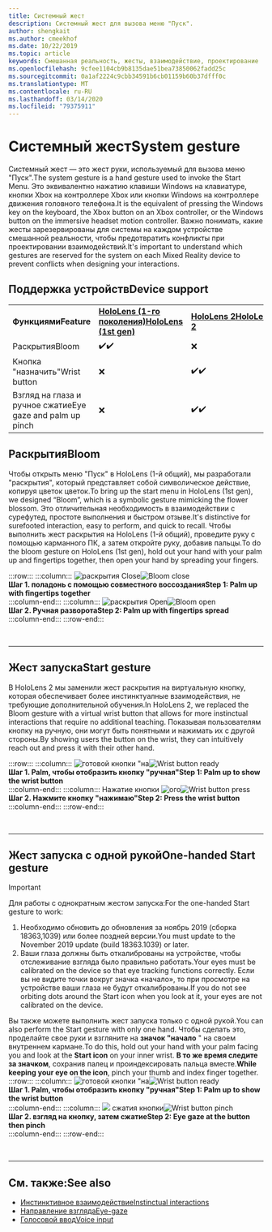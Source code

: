 ```yaml
---
title: Системный жест
description: Системный жест для вызова меню "Пуск".
author: shengkait
ms.author: cmeekhof
ms.date: 10/22/2019
ms.topic: article
keywords: Смешанная реальность, жесты, взаимодействие, проектирование
ms.openlocfilehash: 9cfee1104cb9b8135dae51bea73850062fadd25c
ms.sourcegitcommit: 0a1af2224c9cbb34591b6cb01159b60b37dfff0c
ms.translationtype: MT
ms.contentlocale: ru-RU
ms.lasthandoff: 03/14/2020
ms.locfileid: "79375911"
---
```

# <a name="system-gesture"></a><span data-ttu-id="dff90-104">Системный жест</span><span class="sxs-lookup"><span data-stu-id="dff90-104">System gesture</span></span>

<span data-ttu-id="dff90-105">Системный жест — это жест руки, используемый для вызова меню "Пуск".</span><span class="sxs-lookup"><span data-stu-id="dff90-105">The system gesture is a hand gesture used to invoke the Start Menu.</span></span> <span data-ttu-id="dff90-106">Это эквивалентно нажатию клавиши Windows на клавиатуре, кнопки Xbox на контроллере Xbox или кнопки Windows на контроллере движения головного телефона.</span><span class="sxs-lookup"><span data-stu-id="dff90-106">It is the equivalent of pressing the Windows key on the keyboard, the Xbox button on an Xbox controller, or the Windows button on the immersive headset motion controller.</span></span> <span data-ttu-id="dff90-107">Важно понимать, какие жесты зарезервированы для системы на каждом устройстве смешанной реальности, чтобы предотвратить конфликты при проектировании взаимодействий.</span><span class="sxs-lookup"><span data-stu-id="dff90-107">It's important to understand which gestures are reserved for the system on each Mixed Reality device to prevent conflicts when designing your interactions.</span></span>

## <a name="device-support"></a><span data-ttu-id="dff90-108">Поддержка устройств</span><span class="sxs-lookup"><span data-stu-id="dff90-108">Device support</span></span>

<table>
    <colgroup>
    <col width="25%" />
    <col width="25%" />
    <col width="25%" />
    <col width="25%" />
    </colgroup>
    <tr>
        <td><span data-ttu-id="dff90-109"><strong>Функциями</strong></span><span class="sxs-lookup"><span data-stu-id="dff90-109"><strong>Feature</strong></span></span></td>
        <td><span data-ttu-id="dff90-110"><a href="hololens-hardware-details.md"><strong>HoloLens (1-го поколения)</strong></a></span><span class="sxs-lookup"><span data-stu-id="dff90-110"><a href="hololens-hardware-details.md"><strong>HoloLens (1st gen)</strong></a></span></span></td>
        <td><span data-ttu-id="dff90-111"><a href="https://docs.microsoft.com/hololens/hololens2-hardware"><strong>HoloLens 2</strong></span><span class="sxs-lookup"><span data-stu-id="dff90-111"><a href="https://docs.microsoft.com/hololens/hololens2-hardware"><strong>HoloLens 2</strong></span></span></td>
        <td><span data-ttu-id="dff90-112"><a href="immersive-headset-hardware-details.md"><strong>Иммерсивные гарнитуры</strong></a></span><span class="sxs-lookup"><span data-stu-id="dff90-112"><a href="immersive-headset-hardware-details.md"><strong>Immersive headsets</strong></a></span></span></td>
    </tr>
     <tr>
        <td><span data-ttu-id="dff90-113">Раскрытия</span><span class="sxs-lookup"><span data-stu-id="dff90-113">Bloom</span></span></td>
        <td><span data-ttu-id="dff90-114">✔️</span><span class="sxs-lookup"><span data-stu-id="dff90-114">✔️</span></span></td>
        <td>❌</td>
        <td>❌</td>
    </tr>
     <tr>
        <td><span data-ttu-id="dff90-115">Кнопка "назначить"</span><span class="sxs-lookup"><span data-stu-id="dff90-115">Wrist button</span></span></td>
        <td>❌</td>
        <td><span data-ttu-id="dff90-116">✔️</span><span class="sxs-lookup"><span data-stu-id="dff90-116">✔️</span></span></td>
        <td>❌</td>
    </tr>
    <tr>
        <td><span data-ttu-id="dff90-117">Взгляд на глаза и ручное сжатие</span><span class="sxs-lookup"><span data-stu-id="dff90-117">Eye gaze and palm up pinch</span></span></td>
        <td>❌</td>
        <td><span data-ttu-id="dff90-118">✔️</span><span class="sxs-lookup"><span data-stu-id="dff90-118">✔️</span></span></td>
        <td>❌</td>
    </tr>
</table>

## <a name="bloom"></a><span data-ttu-id="dff90-119">Раскрытия</span><span class="sxs-lookup"><span data-stu-id="dff90-119">Bloom</span></span>
<span data-ttu-id="dff90-120">Чтобы открыть меню "Пуск" в HoloLens (1-й общий), мы разработали "раскрытия", который представляет собой символическое действие, копируя цветок цветок.</span><span class="sxs-lookup"><span data-stu-id="dff90-120">To bring up the start menu in HoloLens (1st gen), we designed “Bloom”, which is a symbolic gesture mimicking the flower blossom.</span></span> <span data-ttu-id="dff90-121">Это отличительная необходимость в взаимодействии с сурефутед, простоте выполнения и быстром отзыве.</span><span class="sxs-lookup"><span data-stu-id="dff90-121">It's distinctive for surefooted interaction, easy to perform, and quick to recall.</span></span> <span data-ttu-id="dff90-122">Чтобы выполнить жест раскрытия на HoloLens (1-й общий), проведите руку с помощью карманного ПК, а затем откройте руку, добавив пальцы.</span><span class="sxs-lookup"><span data-stu-id="dff90-122">To do the bloom gesture on HoloLens (1st gen), hold out your hand with your palm up and fingertips together, then open your hand by spreading your fingers.</span></span>

:::row:::
    :::column:::
        <span data-ttu-id="dff90-123">![раскрытия Close](images/bloom-close.png)</span><span class="sxs-lookup"><span data-stu-id="dff90-123">![Bloom close](images/bloom-close.png)</span></span><br>
        <span data-ttu-id="dff90-124">**Шаг 1. поладонь с помощью совместного воссоздания**</span><span class="sxs-lookup"><span data-stu-id="dff90-124">**Step 1: Palm up with fingertips together**</span></span><br>
    :::column-end:::
    :::column:::
        <span data-ttu-id="dff90-125">![раскрытия Open](images/bloom-open.png)</span><span class="sxs-lookup"><span data-stu-id="dff90-125">![Bloom open](images/bloom-open.png)</span></span><br>
        <span data-ttu-id="dff90-126">**Шаг 2. Ручная разворота**</span><span class="sxs-lookup"><span data-stu-id="dff90-126">**Step 2: Palm up with fingertips spread**</span></span><br>
    :::column-end:::
:::row-end:::

<br>

---

## <a name="start-gesture"></a><span data-ttu-id="dff90-127">Жест запуска</span><span class="sxs-lookup"><span data-stu-id="dff90-127">Start gesture</span></span>
<span data-ttu-id="dff90-128">В HoloLens 2 мы заменили жест раскрытия на виртуальную кнопку, которая обеспечивает более инстинктуалные взаимодействия, не требующие дополнительной обучения.</span><span class="sxs-lookup"><span data-stu-id="dff90-128">In HoloLens 2, we replaced the Bloom gesture with a virtual wrist button that allows for more instinctual interactions that require no additional teaching.</span></span> <span data-ttu-id="dff90-129">Показывая пользователям кнопку на ручную, они могут быть понятными и нажимать их с другой стороны.</span><span class="sxs-lookup"><span data-stu-id="dff90-129">By showing users the button on the wrist, they can intuitively reach out and press it with their other hand.</span></span>

:::row:::
    :::column:::
        <span data-ttu-id="dff90-130">![готовой кнопки "на](images/wrist-button-ready.png)</span><span class="sxs-lookup"><span data-stu-id="dff90-130">![Wrist button ready](images/wrist-button-ready.png)</span></span><br>
        <span data-ttu-id="dff90-131">**Шаг 1. Palm, чтобы отобразить кнопку "ручная"**</span><span class="sxs-lookup"><span data-stu-id="dff90-131">**Step 1: Palm up to show the wrist button**</span></span><br>
    :::column-end:::
    :::column:::
        <span data-ttu-id="dff90-132">Нажатие кнопки ![ого](images/wrist-button-press.png)</span><span class="sxs-lookup"><span data-stu-id="dff90-132">![Wrist button press](images/wrist-button-press.png)</span></span><br>
        <span data-ttu-id="dff90-133">**Шаг 2. Нажмите кнопку "нажимаю"**</span><span class="sxs-lookup"><span data-stu-id="dff90-133">**Step 2: Press the wrist button**</span></span><br>
    :::column-end:::
:::row-end:::

<br>

---


## <a name="one-handed-start-gesture"></a><span data-ttu-id="dff90-134">Жест запуска с одной рукой</span><span class="sxs-lookup"><span data-stu-id="dff90-134">One-handed Start gesture</span></span>

> [!IMPORTANT]
> <span data-ttu-id="dff90-135">Для работы с однократным жестом запуска:</span><span class="sxs-lookup"><span data-stu-id="dff90-135">For the one-handed Start gesture to work:</span></span>
>
> 1. <span data-ttu-id="dff90-136">Необходимо обновить до обновления за ноябрь 2019 (сборка 18363,1039) или более поздней версии.</span><span class="sxs-lookup"><span data-stu-id="dff90-136">You must update to the November 2019 update (build 18363.1039) or later.</span></span>
> 1. <span data-ttu-id="dff90-137">Ваши глаза должны быть откалиброваны на устройстве, чтобы отслеживание взгляда было правильно работать.</span><span class="sxs-lookup"><span data-stu-id="dff90-137">Your eyes must be calibrated on the device so that eye tracking functions correctly.</span></span> <span data-ttu-id="dff90-138">Если вы не видите точки вокруг значка «начало», то при просмотре на устройстве ваши глаза не будут откалиброваны.</span><span class="sxs-lookup"><span data-stu-id="dff90-138">If you do not see orbiting dots around the Start icon when you look at it, your eyes are not calibrated on the device.</span></span>

<span data-ttu-id="dff90-139">Вы также можете выполнить жест запуска только с одной рукой.</span><span class="sxs-lookup"><span data-stu-id="dff90-139">You can also perform the Start gesture with only one hand.</span></span> <span data-ttu-id="dff90-140">Чтобы сделать это, проделайте свое руки и взгляните на **значок "начало** " на своем внутреннем кармане.</span><span class="sxs-lookup"><span data-stu-id="dff90-140">To do this, hold out your hand with your palm facing you and look at the **Start icon** on your inner wrist.</span></span> <span data-ttu-id="dff90-141">**В то же время следите за значком**, сохранив палец и проиндексировать пальца вместе.</span><span class="sxs-lookup"><span data-stu-id="dff90-141">**While keeping your eye on the icon**, pinch your thumb and index finger together.</span></span><br>
:::row:::
    :::column:::
        <span data-ttu-id="dff90-142">![готовой кнопки "на](images/wrist-button-ready.png)</span><span class="sxs-lookup"><span data-stu-id="dff90-142">![Wrist button ready](images/wrist-button-ready.png)</span></span><br>
        <span data-ttu-id="dff90-143">**Шаг 1. Palm, чтобы отобразить кнопку "ручная"**</span><span class="sxs-lookup"><span data-stu-id="dff90-143">**Step 1: Palm up to show the wrist button**</span></span><br>
    :::column-end:::
    :::column:::
        <span data-ttu-id="dff90-144">![](images/wrist-button-pinch.png) сжатия кнопки</span><span class="sxs-lookup"><span data-stu-id="dff90-144">![Wrist button pinch](images/wrist-button-pinch.png)</span></span><br>
        <span data-ttu-id="dff90-145">**Шаг 2. взгляд на кнопку, затем сжатие**</span><span class="sxs-lookup"><span data-stu-id="dff90-145">**Step 2: Eye gaze at the button then pinch**</span></span><br>
    :::column-end:::
:::row-end:::

<br>

---

## <a name="see-also"></a><span data-ttu-id="dff90-146">См. также:</span><span class="sxs-lookup"><span data-stu-id="dff90-146">See also</span></span>

* [<span data-ttu-id="dff90-147">Инстинктивное взаимодействие</span><span class="sxs-lookup"><span data-stu-id="dff90-147">Instinctual interactions</span></span>](interaction-fundamentals.md)
* [<span data-ttu-id="dff90-148">Направление взгляда</span><span class="sxs-lookup"><span data-stu-id="dff90-148">Eye-gaze</span></span>](eye-tracking.md)
* [<span data-ttu-id="dff90-149">Голосовой ввод</span><span class="sxs-lookup"><span data-stu-id="dff90-149">Voice input</span></span>](voice-input.md)
